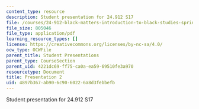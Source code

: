 ```yaml
---
content_type: resource
description: Student presentation for 24.912 S17
file: /courses/24-912-black-matters-introduction-to-black-studies-spring-2017/4897b367ab906c9060226a8d3febbefb_MIT24_912S17_presentation_2.pdf
file_size: 805046
file_type: application/pdf
learning_resource_types: []
license: https://creativecommons.org/licenses/by-nc-sa/4.0/
ocw_type: OCWFile
parent_title: Student Presentations
parent_type: CourseSection
parent_uid: 4221dc69-ff75-ca0a-ea59-69510fe3a970
resourcetype: Document
title: Presentation 2
uid: 4897b367-ab90-6c90-6022-6a8d3febbefb
---
```

Student presentation for 24.912 S17